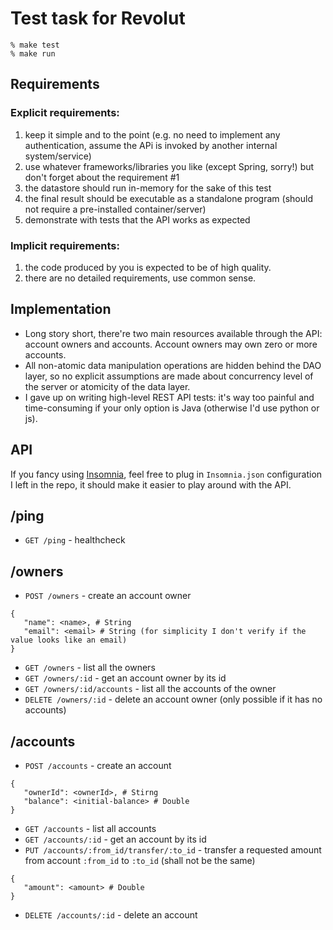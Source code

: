 # Test task for Revolut

```
% make test
% make run
```

## Requirements
### Explicit requirements:

1. keep it simple and to the point (e.g. no need to implement any authentication, assume the APi is invoked by another internal system/service)
2. use whatever frameworks/libraries you like (except Spring, sorry!) but don't forget about the
requirement #1
3. the datastore should run in-memory for the sake of this test
4. the final result should be executable as a standalone program (should not require a pre-installed
container/server)
5. demonstrate with tests that the API works as expected

### Implicit requirements:
1. the code produced by you is expected to be of high quality.
2. there are no detailed requirements, use common sense.

## Implementation

* Long story short, there're two main resources available through the API: account owners and accounts. Account owners may own zero or more accounts.
* All non-atomic data manipulation operations are hidden behind the DAO layer, so no explicit assumptions are made about concurrency level of the server or atomicity of the data layer.
* I gave up on writing high-level REST API tests: it's way too painful and time-consuming if your only option is Java (otherwise I'd use python or js).

## API

If you fancy using [Insomnia](https://insomnia.rest/), feel free to plug in `Insomnia.json` configuration I left in the repo, it should make it easier to play around with the API.

## /ping

* `GET /ping` - healthcheck

## /owners

* `POST /owners` - create an account owner
```
{
   "name": <name>, # String
   "email": <email> # String (for simplicity I don't verify if the value looks like an email)
}
```
* `GET /owners` - list all the owners
* `GET /owners/:id` - get an account owner by its id
* `GET /owners/:id/accounts` - list all the accounts of the owner
* `DELETE /owners/:id` - delete an account owner (only possible if it has no accounts)

## /accounts

* `POST /accounts` - create an account
```
{
   "ownerId": <ownerId>, # Stirng
   "balance": <initial-balance> # Double
}
```
* `GET /accounts` - list all accounts
* `GET /accounts/:id` - get an account by its id
* `PUT /accounts/:from_id/transfer/:to_id` - transfer a requested amount from account `:from_id` to `:to_id` (shall not be the same)
```
{
   "amount": <amount> # Double
}
```
* `DELETE /accounts/:id` - delete an account
